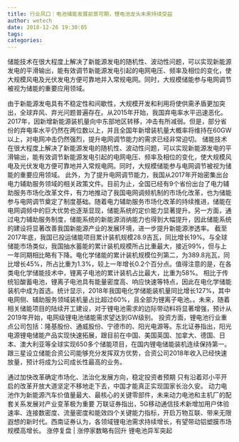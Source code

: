 ```yaml
---
title: 行业风口｜电池储能发展前景可期，锂电池龙头未来持续受益
author: wetech
date: 2018-12-26 19:30:05
tags: 
categories: 
---
```

储能技术在很大程度上解决了新能源发电的随机性、波动性问题，可以实现新能源发电的平滑输出，能有效调节新能源发电引起的电网电压、频率及相位的变化，使大规模风电及光伏发电方便可靠地并入常规电网。同时，大规模储能参与电网调节被视为储能的重要应用领域。
<!-- more -->
由于新能源发电具有不稳定性和间歇性，大规模开发和利用将使供需矛盾更加突出，全球弃风、弃光问题普遍存在。从2015年开始，我国弃电率水平迅速恶化。2017年，因新增新能源装机量向中东部地区转移，冲击有所减弱。但是，部分省份的弃电率水平仍然在两位数以上，并且全国年新增装机量大概率将维持在60GW以上，对电网冲击仍然强烈，提升电网调节能力的需求已经非常迫切。
储能技术在很大程度上解决了新能源发电的随机性、波动性问题，可以实现新能源发电的平滑输出，能有效调节新能源发电引起的电网电压、频率及相位的变化，使大规模风电及光伏发电方便可靠地并入常规电网。同时，大规模储能参与电网调节被视为储能的重要应用领域。
此外，为了提升电网调节能力，我国从2017年开始密集出台电力辅助服务领域的相关政策文件。目前为止，全国已经有9个省份出台了电力辅助服务市场化改革文件，有力地推动了我国电网调频机制的市场化改革，也为储能参与电网调节奠定了制度基础。随着电力辅助服务市场化改革的持续推进，储能在电网调频中的巨大优势也逐渐显现，储能系统的定价能力显著提升。另一方面，通过电力辅助服务制度，储能系统的新能源消纳能力也得到大幅提升，因此储能系统的建设将显著改善我国新能源产业的发展环境，进一步提升新能源渗透率。
截至2017年底，我国已投运储能项目累计装机规模28.9吉瓦，同比增长19%。与全球储能市场类似，我国抽水蓄能的累计装机规模所占比重最大，接近99%，但与上一年同期相比略有下降。电化学储能的累计装机规模位列第二，为389.8兆瓦，同比增长45%，所占比重为1.3%，较上一年增长0.2个百分点。值得注意的是，在各类电化学储能技术中，锂离子电池的累计装机占比最大，比重为58%。
相比于传统铅酸蓄电池，锂离子电池具有能量密度高、响应快速等特点，因此在电化学储能装机中成为首选。统计显示，2018年我国电化学储能装机量同比增长127%，其中电网侧、辅助服务领域装机量占比超过60%，且全部为锂离子电池。。未来，随着相关储能项目的陆续开工建设，对于锂电池需求的边际带动料将显著增强，预计从2019年开始，电网级锂电池储能需求望达到GW级别。
投资方面，锂电池行业重点公司包括：隆基股份、通威股份、宁德市的、阳光电源等。东北证券指出，阳光电源锂电储能产品实现快速拓展，跟目前在中国、美国英国、加拿大、德国、日本、澳大利亚等全球实现650多个储能项目，在国内锂电储能装机连续保持第一。跟三星设立储能合资公司能够充分发挥双方优势，合资公司2018年收入已经快速放量，预计将成为公司成长性最高的业务。
 
 
通过加快改革确定市场化、法治化发展方向，稳定投资者预期
只有沿着邓小平开启的改革开放大道坚定不移地走下去，中国才能真正实现国家长治久安。
动力电池作为新能源汽车价值量最大、最核心的关键零部件，未来动力电池和主机厂的配套关系发展对产业变革极为重要
万联证券指出，5G移动通信技术新增加用户体验速率、连接数密度、流量密度和能效四个关键能力指标，开启万物互联、带来无限遐想的新时代。西南证券认为，各领域锂电池需求持续增长，有望带动铝塑膜市场规模高增长。
涨停复盘 | 涨停家数略有回升 锂电池异军突起
